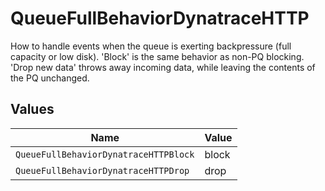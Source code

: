 # QueueFullBehaviorDynatraceHTTP

How to handle events when the queue is exerting backpressure (full capacity or low disk). 'Block' is the same behavior as non-PQ blocking. 'Drop new data' throws away incoming data, while leaving the contents of the PQ unchanged.


## Values

| Name                                  | Value                                 |
| ------------------------------------- | ------------------------------------- |
| `QueueFullBehaviorDynatraceHTTPBlock` | block                                 |
| `QueueFullBehaviorDynatraceHTTPDrop`  | drop                                  |